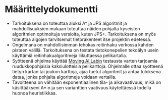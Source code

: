 # Määrittelydokumentti
- Tarkoituksena on toteuttaa aluksi A* ja JPS algoritmit ja mahdollisuuksien mukaan toteuttaa näiden pohjalta kyseisten algoritmien optimoituja versioita, kuten JPS+. Tarkoituksena on myös toteuttaa algojen tarvitsemat tietorakenteet itse projektin edetessä.
- Ongelmana on mahdollisimman tehokas reitinhaku verkossa kahden pisteen välillä. Tarkoituksena on testata tietokonepelien tekoälyn usein käyttämiä reitinhakualgoritmeja liikuttaessa pelikartalla.
- Syötteenä ohjelma käyttää [Moving AI Labin](http://movingai.com/benchmarks/) testausta varten tarjoamia ruudukkopohjaisia kaksiulotteisia pelikarttoja. Ohjelmalle ottaa syötteenä tietyn kartan tai joukon karttoja, ajaa tuetut algoritmit ja antaa tuloksena dataa, jonka pohjalta algoritmeja voidaan vertailla.
- Tavoitteena on vähitään exponentiaalinen tila- ja aikavaativuus, mikä on käsittääkseni A*:n ja sen varianttien vaativuus käytettäessä todella huonoa heuristiikkaa.
